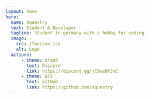 ```yaml
---
layout: home
hero:
  name: Aquestry
  text: Student & Developer
  tagline: Student in germany with a hobby for coding.
  image:
    src: /favicon.ico
    alt: Logo
  actions:
      - theme: brand
        text: Discord
        link: https://discord.gg/jC9azQtJmC
      - theme: alt
        text: GitHub
        link: https://github.com/aquestry
---
```

